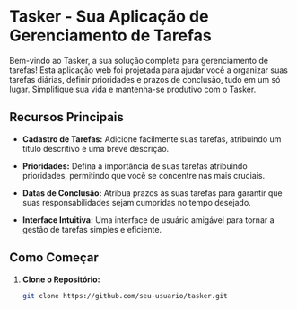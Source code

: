 # Tasker - Sua Aplicação de Gerenciamento de Tarefas

Bem-vindo ao Tasker, a sua solução completa para gerenciamento de tarefas! Esta aplicação web foi projetada para ajudar você a organizar suas tarefas diárias, definir prioridades e prazos de conclusão, tudo em um só lugar. Simplifique sua vida e mantenha-se produtivo com o Tasker.

## Recursos Principais

- **Cadastro de Tarefas:** Adicione facilmente suas tarefas, atribuindo um título descritivo e uma breve descrição.

- **Prioridades:** Defina a importância de suas tarefas atribuindo prioridades, permitindo que você se concentre nas mais cruciais.

- **Datas de Conclusão:** Atribua prazos às suas tarefas para garantir que suas responsabilidades sejam cumpridas no tempo desejado.

- **Interface Intuitiva:** Uma interface de usuário amigável para tornar a gestão de tarefas simples e eficiente.

## Como Começar

1. **Clone o Repositório:**
   ```bash
   git clone https://github.com/seu-usuario/tasker.git

